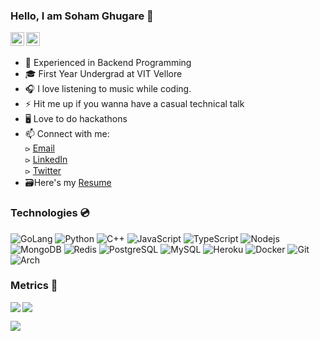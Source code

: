 ### Hello, I am Soham Ghugare 👋

<a href="https://www.instagram.com/soham__g18/">
  <img align="left" alt="Soham's Instagram" width="22px" src="https://raw.githubusercontent.com/hussainweb/hussainweb/main/icons/instagram.png" />
</a>
<a href="https://www.linkedin.com/in/soham-ghugare/">
  <img align="left" alt="Soham's LinkedIN" width="22px" src="https://raw.githubusercontent.com/peterthehan/peterthehan/master/assets/linkedin.svg" />
</a><br>

###

- 🔭 Experienced in Backend Programming
- 🎓 First Year Undergrad at VIT Vellore
- 🎧 I love listening to music while coding.
- ⚡ Hit me up if you wanna have a casual technical talk
- 🖥️ Love to do hackathons
- 📫 Connect with me: </br>
        ⪧ [Email](mailto:soham.ghugare@gmail.com) <br>
        ⪧ [LinkedIn](https://www.linkedin.com/in/soham-ghugare) <br>
        ⪧ [Twitter]() <br>
- 🗃️Here's my [Resume](https://bit.ly/resume-soham)

### Technologies 💿

![GoLang](https://img.shields.io/badge/go-%2300ADD8.svg?style=flat-square&logo=golang)
![Python](https://img.shields.io/badge/-Python-black?style=flat-square&logo=Python)
![C++](https://img.shields.io/badge/-C++-00599C?style=flat-square&logo=c)
![JavaScript](https://img.shields.io/badge/-JavaScript-black?style=flat-square&logo=javascript)
![TypeScript](https://img.shields.io/badge/-TypeScript-black?style=flat-square&logo=typescript)
![Nodejs](https://img.shields.io/badge/-Nodejs-black?style=flat-square&logo=Node.js)
![MongoDB](https://img.shields.io/badge/-MongoDB-black?style=flat-square&logo=mongodb)
![Redis](https://img.shields.io/badge/-Redis-black?style=flat-square&logo=Redis)
![PostgreSQL](https://img.shields.io/badge/-PostgreSQL-336791?style=flat-square&logo=postgresql)
![MySQL](https://img.shields.io/badge/-MySQL-black?style=flat-square&logo=mysql)
![Heroku](https://img.shields.io/badge/-Heroku-430098?style=flat-square&logo=heroku)
![Docker](https://img.shields.io/badge/-Docker-black?style=flat-square&logo=docker)
![Git](https://img.shields.io/badge/-Git-black?style=flat-square&logo=git)
![Arch](https://img.shields.io/badge/Arch_Linux-1793D1?style=flat-square&logo=arch-linux&logoColor=white)


### Metrics 🚀

<a href="https://github.com/SohamGhugare">
  <img align="left" src="http://github-readme-streak-stats.herokuapp.com/?user=sohamghugare&theme=bear" />
  <img src="https://github-readme-stats.vercel.app/api?username=sohamghugare&count_private=true&show_icons=true&theme=bear" />
</a>

![](https://komarev.com/ghpvc/?username=SohamGhugare)


